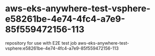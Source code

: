 # aws-eks-anywhere-test-vsphere-e58261be-4e74-4fc4-a7e9-85f559472156-113
repository for use with E2E test job aws-eks-anywhere-test-vsphere:e58261be-4e74-4fc4-a7e9-85f559472156-113
